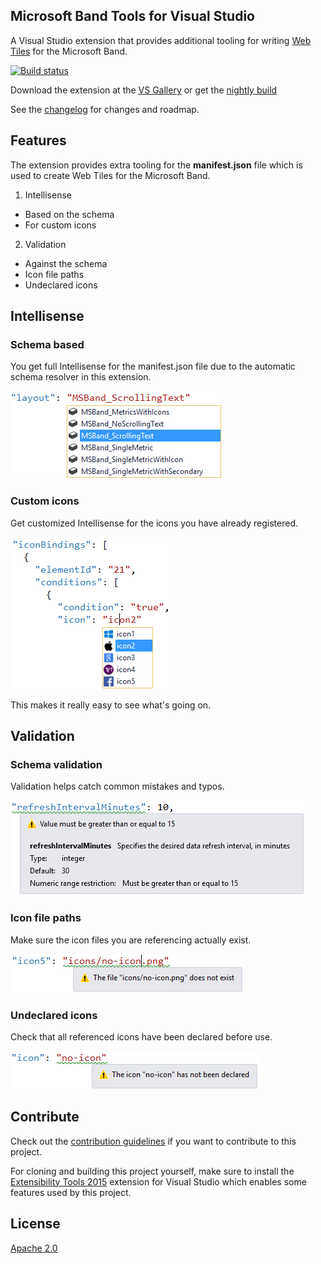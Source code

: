 ## Microsoft Band Tools for Visual Studio

A Visual Studio extension that provides additional tooling
for writing
[Web Tiles](https://developer.microsoftband.com/WebTile/)
for the Microsoft Band.

[![Build status](https://ci.appveyor.com/api/projects/status/k72bv74jviitnejx?svg=true)](https://ci.appveyor.com/project/madskristensen/microsoftbandtools)

Download the extension at the
[VS Gallery](https://visualstudiogallery.msdn.microsoft.com/b3f06ea7-06ad-4f4d-83f1-27be49bf2987)
or get the
[nightly build](http://vsixgallery.com/extension/74cd5721-9cfd-4183-b1c9-b051f1b59503/)

See the
[changelog](CHANGELOG.md)
for changes and roadmap.

## Features
The extension provides extra tooling for the **manifest.json**
file which is used to create Web Tiles for the Microsoft
Band.

1. Intellisense
  - Based on the schema
  - For custom icons
2. Validation
  - Against the schema
  - Icon file paths
  - Undeclared icons

## Intellisense

### Schema based
You get full Intellisense for the manifest.json file due
to the automatic schema resolver in this extension.

![Schema Intellisense](art/schema-intellisense.png)

### Custom icons
Get customized Intellisense for the icons you have already
registered.

![Icon Intellisense](art/icon-intellisense.png)

This makes it really easy to see what's going on.

## Validation

### Schema validation
Validation helps catch common mistakes and typos.

![Validation](art/validation.png)

### Icon file paths
Make sure the icon files you are referencing actually
exist.

![Validation](art/validation-icon-file-path.png)

### Undeclared icons
Check that all referenced icons have been declared
before use.

![Validation](art/validation-icon-unknown.png)

## Contribute
Check out the [contribution guidelines](.github/CONTRIBUTING.md)
if you want to contribute to this project.

For cloning and building this project yourself, make sure 
to install the
[Extensibility Tools 2015](https://visualstudiogallery.msdn.microsoft.com/ab39a092-1343-46e2-b0f1-6a3f91155aa6)
extension for Visual Studio which enables some features
used by this project.

## License
[Apache 2.0](LICENSE) 